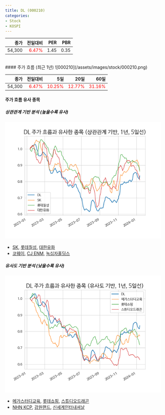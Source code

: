 ```yaml
---
title: DL (000210)
categories:
- Stock
- KOSPI
---
```


|종가|전일대비|PER|PBR|
|---:|-------:|--:|---:|
|54,300|<span style="color: red">6.47%</span>|1.45|0.35|

<!-- more -->
<br>
#### 주가 흐름 (최근 1년)
![000210](/assets/images/stock/000210.png)

|종가|전일대비|5일|20일|60일|
|---:|-------:|--:|---:|---:|
|54,300|<span style="color: red">6.47%</span>|<span style="color: red">10.25%</span>|<span style="color: red">12.77%</span>|<span style="color: red">31.16%</span>|

<!-- more -->

#### 주가 흐름 유사 종목

##### 상관관계 기반 분석 (높을수록 유사)
![000210](/assets/images/stock/000210_corr.png)
- [SK](/034730/), [롯데칠성](/005300/), [대한유화](/006650/)
- [코웨이](/021240/), [CJ ENM](/035760/), [녹십자홀딩스](/005250/)

##### 유사도 기반 분석 (낮을수록 유사)	
![000210](/assets/images/stock/000210_sim.png)
- [메가스터디교육](/215200/), [롯데쇼핑](/023530/), [스튜디오드래곤](/253450/)
- [NHN KCP](/060250/), [강원랜드](/035250/), [신세계인터내셔날](/031430/)
